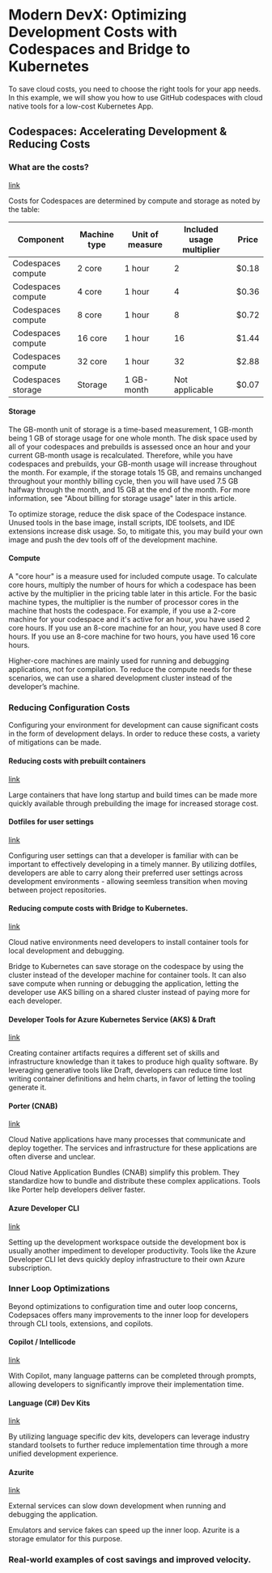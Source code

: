 # Modern DevX: Optimizing Development Costs with Codespaces and Bridge to Kubernetes

To save cloud costs, you need to choose the right tools for your app needs. In this example, we will show you how to use GitHub codespaces with cloud native tools for a low-cost Kubernetes App.

## Codespaces: Accelerating Development & Reducing Costs

### What are the costs?
[link](https://docs.github.com/en/billing/managing-billing-for-github-codespaces/about-billing-for-github-codespaces) 

Costs for Codespaces are determined by compute and storage as noted by the table:

| Component | Machine type | Unit of measure | Included usage multiplier | Price |
|-----------|--------------|-----------------|---------------------------|-------|
| Codespaces compute | 2 core | 1 hour | 2 | $0.18 |
| Codespaces compute | 4 core | 1 hour | 4 | $0.36 |
| Codespaces compute | 8 core | 1 hour | 8 | $0.72 |
| Codespaces compute | 16 core | 1 hour | 16 | $1.44 |
| Codespaces compute | 32 core | 1 hour | 32 | $2.88 |
| Codespaces storage | Storage | 1 GB-month | Not applicable | $0.07 |

#### Storage

The GB-month unit of storage is a time-based measurement, 1 GB-month being 1 GB of storage usage for one whole month. The disk space used by all of your codespaces and prebuilds is assessed once an hour and your current GB-month usage is recalculated. Therefore, while you have codespaces and prebuilds, your GB-month usage will increase throughout the month. For example, if the storage totals 15 GB, and remains unchanged throughout your monthly billing cycle, then you will have used 7.5 GB halfway through the month, and 15 GB at the end of the month. For more information, see "About billing for storage usage" later in this article.

To optimize storage, reduce the disk space of the Codespace instance. Unused tools in the base image, install scripts, IDE toolsets, and IDE extensions increase disk usage. So, to mitigate this, you may build your own image and push the dev tools off of the development machine.

#### Compute

A "core hour" is a measure used for included compute usage. To calculate core hours, multiply the number of hours for which a codespace has been active by the multiplier in the pricing table later in this article. For the basic machine types, the multiplier is the number of processor cores in the machine that hosts the codespace. For example, if you use a 2-core machine for your codespace and it's active for an hour, you have used 2 core hours. If you use an 8-core machine for an hour, you have used 8 core hours. If you use an 8-core machine for two hours, you have used 16 core hours.

Higher-core machines are mainly used for running and debugging applications, not for compilation. To reduce the compute needs for these scenarios, we can use a shared development cluster instead of the developer’s machine.

### Reducing Configuration Costs

Configuring your environment for development can cause significant costs in the form of development delays. In order to reduce these costs, a variety of mitigations can be made.

#### Reducing costs with prebuilt containers

[link](https://docs.github.com/en/codespaces/prebuilding-your-codespaces/about-github-codespaces-prebuilds) 

Large containers that have long startup and build times can be made more quickly available through prebuilding the image for increased storage cost.

#### Dotfiles for user settings

[link](https://dotfiles.github.io/)

Configuring user settings can that a developer is familiar with can be important to effectively developing in a timely manner. By utilizing dotfiles, developers are able to carry along their preferred user settings across development environments - allowing seemless transition when moving between project repositories.

#### Reducing compute costs with Bridge to Kubernetes.

[link](https://learn.microsoft.com/en-us/visualstudio/bridge/overview-bridge-to-kubernetes)

Cloud native environments need developers to install container tools for local development and debugging.

Bridge to Kubernetes can save storage on the codespace by using the cluster instead of the developer machine for container tools. It can also save compute when running or debugging the application, letting the developer use AKS billing on a shared cluster instead of paying more for each developer.

#### Developer Tools for Azure Kubernetes Service (AKS) & Draft

[link](https://learn.microsoft.com/en-us/azure/aks/draft)

Creating container artifacts requires a different set of skills and infrastructure knowledge than it takes to produce high quality software. By leveraging generative tools like Draft, developers can reduce time lost writing container definitions and helm charts, in favor of letting the tooling generate it.

#### Porter (CNAB)

[link](https://porter.sh/docs/learn/)

Cloud Native applications have many processes that communicate and deploy together. The services and infrastructure for these applications are often diverse and unclear.

Cloud Native Application Bundles (CNAB) simplify this problem. They standardize how to bundle and distribute these complex applications. Tools like Porter help developers deliver faster.
   
#### Azure Developer CLI

[link](https://learn.microsoft.com/en-us/azure/developer/azure-developer-cli/overview)

Setting up the development workspace outside the development box is usually another impediment to developer productivity. Tools like the Azure Developer CLI let devs quickly deploy infrastructure to their own Azure subscription.

### Inner Loop Optimizations

Beyond optimizations to configuration time and outer loop concerns, Codepsaces offers many improvements to the inner loop for developers through CLI tools, extensions, and copilots.
   
#### Copilot / Intellicode

[link](https://resources.github.com/copilot-for-business/)

With Copilot, many language patterns can be completed through prompts, allowing developers to significantly improve their implementation time.

#### Language (C#) Dev Kits

[link](https://learn.microsoft.com/en-us/visualstudio/subscriptions/vs-c-sharp-dev-kit)

By utilizing language specific dev kits, developers can leverage industry standard toolsets to further reduce implementation time through a more unified development experience.

#### Azurite

[link](https://learn.microsoft.com/en-us/azure/storage/common/storage-use-azurite?tabs=visual-studio)

External services can slow down development when running and debugging the application.

Emulators and service fakes can speed up the inner loop. Azurite is a storage emulator for this purpose.

   ### Real-world examples of cost savings and improved velocity.
